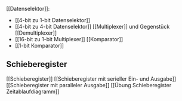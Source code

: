 [[Datenselektor]]:
- [[4-bit zu 1-bit Datenselektor]]
- [[4-bit zu 4-bit Datenselektor]]
[[Multiplexer]] und Gegenstück [[Demultiplexer]]
- [[16-bit zu 1-bit Multiplexer]]
[[Komparator]]
- [[1-bit Komparator]]


## Schieberegister
[[Schieberegister]]
[[Schieberegister mit serieller Ein- und Ausgabe]]
[[Schieberegister mit paralleler Ausgabe]]
[[Übung Schieberegister Zeitablaufdiagramm]]
